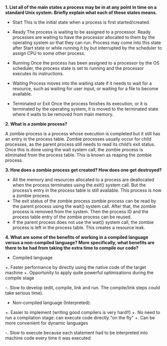 **1. List all of the main states a process may be in at any point in time on a standard Unix system. Briefly explain what each of these states means.**

	
* Start
This is the initial state when a process is first started/created.

* Ready
The process is waiting to be assigned to a processor. Ready processes are waiting to have the processor allocated to them by the operating system so that they can run. Process may come into this state after Start state or while running it by but interrupted by the scheduler to assign CPU to some other process.

* Running
Once the process has been assigned to a processor by the OS scheduler, the process state is set to running and the processor executes its instructions.

* Waiting
Process moves into the waiting state if it needs to wait for a resource, such as waiting for user input, or waiting for a file to become available.

* Terminated or Exit
Once the process finishes its execution, or it is terminated by the operating system, it is moved to the terminated state where it waits to be removed from main memory.

**2. What is a zombie process?**

A zombie process is a process whose execution is completed but it still has an entry in the process table. Zombie processes usually occur for child processes, as the parent process still needs to read its child’s exit status. Once this is done using the wait system call, the zombie process is eliminated from the process table. This is known as reaping the zombie process.

**3. How does a zombie process get created? How does one get destroyed?**


* All the memory and resources allocated to a process are deallocated when the process terminates using the exit() system call. But the process’s entry in the process table is still available. This process is now a zombie process.
* The exit status of the zombie process zombie process can be read by the parent process using the wait() system call. After that, the zombie process is removed from the system. Then the process ID and the process table entry of the zombie process can be reused.
* If the parent process does not use the wait() system call, the zombie process is left in the process table. This creates a resource leak.

**4. What are some of the benefits of working in a compiled language versus a non-compiled language? More specifically, what benefits are there to be had from taking the extra time to compile our code?**


* Compiled language

+. Faster performance by directly using the native code of the target machine
+. Opportunity to apply quite powerful optimisations during the compile stage

-. Slow to develop (edit, compile, link and run. The compile/link steps could take serious time).

* Non-compiled language (Interpreted):

+. Easier to implement (writing good compilers is very hard!!)
+. No need to run a compilation stage: can execute code directly "on the fly"
+. Can be more convenient for dynamic languages

-. Slow to execute because each statement had to be interpreted into machine code every time it was executed